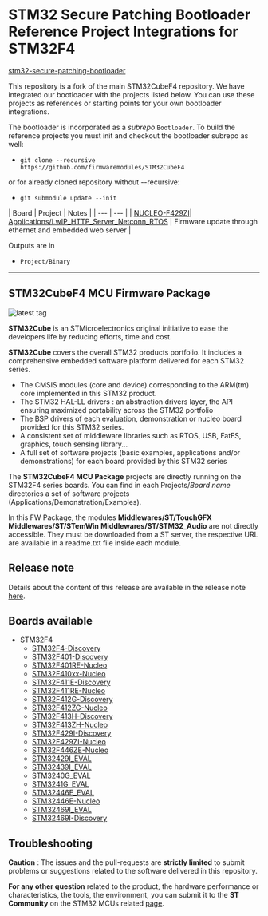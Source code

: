 # STM32 Secure Patching Bootloader Reference Project Integrations for STM32F4

[stm32-secure-patching-bootloader](https://github.com/firmwaremodules/stm32-secure-patching-bootloader)

This repository is a fork of the main STM32CubeF4 repository.  We have integrated our bootloader with the projects listed below.  You can use these projects as references or starting points for your own bootloader integrations.

The bootloader is incorporated as a *subrepo* `Bootloader`.  To build the reference projects you must init and checkout the bootloader subrepo as well:

* `git clone --recursive https://github.com/firmwaremodules/STM32CubeF4`

or for already cloned repository without --recursive:

* `git submodule update --init`

| Board | Project | Notes |
| --- | --- | 
| [NUCLEO-F429ZI](https://github.com/firmwaremodules/stm32-secure-patching-bootloader/tree/main/Libs/NUCLEO-F429ZI)| [Applications/LwIP_HTTP_Server_Netconn_RTOS](https://github.com/firmwaremodules/STM32CubeF4/tree/master/Projects/STM32F429ZI-Nucleo/Applications/LwIP/LwIP_HTTP_Server_Netconn_RTOS) | Firmware update through ethernet and embedded web server |

Outputs are in

* `Project/Binary`

<hr>

## STM32CubeF4 MCU Firmware Package

![latest tag](https://img.shields.io/github/v/tag/STMicroelectronics/STM32CubeF4.svg?color=brightgreen)

**STM32Cube** is an STMicroelectronics original initiative to ease the developers life by reducing efforts, time and cost.

**STM32Cube** covers the overall STM32 products portfolio. It includes a comprehensive embedded software platform delivered for each STM32 series.
   * The CMSIS modules (core and device) corresponding to the ARM(tm) core implemented in this STM32 product.
   * The STM32 HAL-LL drivers : an abstraction drivers layer, the API ensuring maximized portability across the STM32 portfolio
   * The BSP drivers of each evaluation, demonstration or nucleo board provided for this STM32 series.
   * A consistent set of middleware libraries such as RTOS, USB, FatFS, graphics, touch sensing library...
   * A full set of software projects (basic examples, applications and/or demonstrations) for each board provided by this STM32 series

The **STM32CubeF4 MCU Package** projects are directly running on the STM32F4 series boards. You can find in each Projects/*Board name* directories a set of software projects (Applications/Demonstration/Examples).

In this FW Package, the modules **Middlewares/ST/TouchGFX** **Middlewares/ST/STemWin** **Middlewares/ST/STM32_Audio** are not directly accessible. They must be downloaded from a ST server, the respective URL are available in a readme.txt file inside each module.

## Release note

Details about the content of this release are available in the release note [here](https://htmlpreview.github.io/?https://github.com/STMicroelectronics/STM32CubeF4/blob/master/Release_Notes.html).

## Boards available

  * STM32F4
    * [STM32F4-Discovery](https://www.st.com/content/st_com/en/products/evaluation-tools/product-evaluation-tools/mcu-eval-tools/stm32-mcu-eval-tools/stm32-mcu-discovery-kits/stm32f4discovery.html)
    * [STM32F401-Discovery](https://www.st.com/content/st_com/en/products/evaluation-tools/product-evaluation-tools/mcu-mpu-eval-tools/stm32-mcu-mpu-eval-tools/stm32-discovery-kits/32f401cdiscovery.html)
    * [STM32F401RE-Nucleo](https://www.st.com/content/st_com/en/products/evaluation-tools/product-evaluation-tools/mcu-eval-tools/stm32-mcu-eval-tools/stm32-mcu-nucleo/nucleo-f401re.html)
    * [STM32F410xx-Nucleo](https://www.st.com/content/st_com/en/products/evaluation-tools/product-evaluation-tools/mcu-eval-tools/stm32-mcu-eval-tools/stm32-mcu-nucleo/nucleo-f410rb.html)
    * [STM32F411E-Discovery](https://www.st.com/content/st_com/en/products/evaluation-tools/product-evaluation-tools/mcu-eval-tools/stm32-mcu-eval-tools/stm32-mcu-discovery-kits/32f411ediscovery.html)
    * [STM32F411RE-Nucleo](https://www.st.com/content/st_com/en/products/evaluation-tools/product-evaluation-tools/mcu-eval-tools/stm32-mcu-eval-tools/stm32-mcu-nucleo/nucleo-f411re.html)
    * [STM32F412G-Discovery](https://www.st.com/content/st_com/en/products/evaluation-tools/product-evaluation-tools/mcu-eval-tools/stm32-mcu-eval-tools/stm32-mcu-discovery-kits/32f412gdiscovery.html)
    * [STM32F412ZG-Nucleo](https://www.st.com/content/st_com/en/products/evaluation-tools/product-evaluation-tools/mcu-eval-tools/stm32-mcu-eval-tools/stm32-mcu-nucleo/nucleo-f412zg.html)
    * [STM32F413H-Discovery](https://www.st.com/content/st_com/en/products/evaluation-tools/product-evaluation-tools/mcu-eval-tools/stm32-mcu-eval-tools/stm32-mcu-discovery-kits/32f413hdiscovery.html)
    * [STM32F413ZH-Nucleo](https://www.st.com/content/st_com/en/products/evaluation-tools/product-evaluation-tools/mcu-eval-tools/stm32-mcu-eval-tools/stm32-mcu-nucleo/nucleo-f413zh.html)
    * [STM32F429I-Discovery](https://www.st.com/content/st_com/en/products/evaluation-tools/product-evaluation-tools/mcu-eval-tools/stm32-mcu-eval-tools/stm32-mcu-discovery-kits/32f429idiscovery.html)
    * [STM32F429ZI-Nucleo](https://www.st.com/content/st_com/en/products/evaluation-tools/product-evaluation-tools/mcu-eval-tools/stm32-mcu-eval-tools/stm32-mcu-nucleo/nucleo-f429zi.html)
    * [STM32F446ZE-Nucleo](https://www.st.com/content/st_com/en/products/evaluation-tools/product-evaluation-tools/mcu-eval-tools/stm32-mcu-eval-tools/stm32-mcu-nucleo/nucleo-f446ze.html)
    * [STM32429I_EVAL](https://www.st.com/content/st_com/en/products/evaluation-tools/product-evaluation-tools/mcu-eval-tools/stm32-mcu-eval-tools/stm32-mcu-eval-boards/stm32429i-eval.html)
    * [STM32439I_EVAL](https://www.st.com/content/st_com/en/products/evaluation-tools/product-evaluation-tools/mcu-eval-tools/stm32-mcu-eval-tools/stm32-mcu-eval-boards/stm32439i-eval.html)
    * [STM3240G_EVAL](https://www.st.com/content/st_com/en/products/evaluation-tools/product-evaluation-tools/mcu-eval-tools/stm32-mcu-eval-tools/stm32-mcu-eval-boards/stm3240g-eval.html)
    * [STM3241G_EVAL](https://www.st.com/content/st_com/en/products/evaluation-tools/product-evaluation-tools/mcu-eval-tools/stm32-mcu-eval-tools/stm32-mcu-eval-boards/stm3241g-eval.html)
    * [STM32446E_EVAL](https://www.st.com/content/st_com/en/products/evaluation-tools/product-evaluation-tools/mcu-eval-tools/stm32-mcu-eval-tools/stm32-mcu-eval-boards/stm32446e-eval.html)
    * [STM32446E-Nucleo](https://www.st.com/content/st_com/en/products/evaluation-tools/product-evaluation-tools/mcu-eval-tools/stm32-mcu-eval-tools/stm32-mcu-nucleo/nucleo-f446re.html)
    * [STM32469I_EVAL](https://www.st.com/content/st_com/en/products/evaluation-tools/product-evaluation-tools/mcu-eval-tools/stm32-mcu-eval-tools/stm32-mcu-eval-boards/stm32479i-eval.html)
    * [STM32469I-Discovery](https://www.st.com/content/st_com/en/products/evaluation-tools/product-evaluation-tools/mcu-eval-tools/stm32-mcu-eval-tools/stm32-mcu-discovery-kits/32f469idiscovery.html)

## Troubleshooting

**Caution** : The issues and the pull-requests are **strictly limited** to submit problems or suggestions related to the software delivered in this repository.

**For any other question** related to the product, the hardware performance or characteristics, the tools, the environment, you can submit it to the **ST Community** on the STM32 MCUs related [page](https://community.st.com/s/group/0F90X000000AXsASAW/stm32-mcus).
